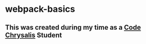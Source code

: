 # webpack-basics
## This was created during my time as a [Code Chrysalis](https://codechrysalis.io) Student